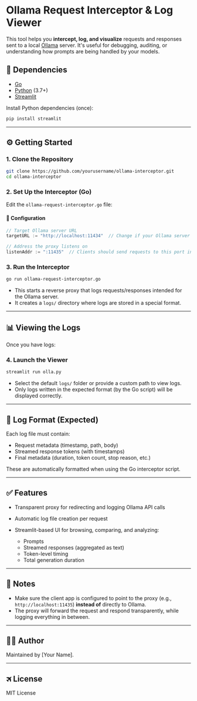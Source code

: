 # Ollama Request Interceptor & Log Viewer

This tool helps you **intercept, log, and visualize** requests and responses sent to a local [Ollama](https://ollama.com) server. It's useful for debugging, auditing, or understanding how prompts are being handled by your models.

## 🧰 Dependencies

* [Go](https://golang.org)
* [Python](https://www.python.org) (3.7+)
* [Streamlit](https://streamlit.io)

Install Python dependencies (once):

```bash
pip install streamlit
```

---

## ⚙️ Getting Started

### 1. Clone the Repository

```bash
git clone https://github.com/yourusername/ollama-interceptor.git
cd ollama-interceptor
```

### 2. Set Up the Interceptor (Go)

Edit the `ollama-request-interceptor.go` file:

#### 🔧 Configuration

```go
// Target Ollama server URL
targetURL := "http://localhost:11434"  // Change if your Ollama server is hosted elsewhere

// Address the proxy listens on
listenAddr := ":11435"  // Clients should send requests to this port instead
```

### 3. Run the Interceptor

```bash
go run ollama-request-interceptor.go
```

* This starts a reverse proxy that logs requests/responses intended for the Ollama server.
* It creates a `logs/` directory where logs are stored in a special format.

---

## 📊 Viewing the Logs

Once you have logs:

### 4. Launch the Viewer

```bash
streamlit run olla.py
```

* Select the default `logs/` folder or provide a custom path to view logs.
* Only logs written in the expected format (by the Go script) will be displayed correctly.

---

## 📁 Log Format (Expected)

Each log file must contain:

* Request metadata (timestamp, path, body)
* Streamed response tokens (with timestamps)
* Final metadata (duration, token count, stop reason, etc.)

These are automatically formatted when using the Go interceptor script.

---

## ✅ Features

* Transparent proxy for redirecting and logging Ollama API calls
* Automatic log file creation per request
* Streamlit-based UI for browsing, comparing, and analyzing:

  * Prompts
  * Streamed responses (aggregated as text)
  * Token-level timing
  * Total generation duration

---

## 📌 Notes

* Make sure the client app is configured to point to the proxy (e.g., `http://localhost:11435`) **instead of** directly to Ollama.
* The proxy will forward the request and respond transparently, while logging everything in between.

---

## 🧑‍💻 Author

Maintained by \[Your Name].

---

## 🛪️ License

MIT License

  
